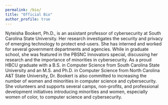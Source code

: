 ```yaml
---
permalink: /bio/
title: "Official Bio"
author_profile: true
---
```





Nyteisha Bookert, Ph.D., is an assistant professor of cybersecurity at South Carolina State University. Her research investigates the security and privacy of emerging technology to protect end-users. She has interned and worked for several government departments and agencies. While in graduate school, she was featured in the PBSNC Innovators special, discussing her research and the importance of minorities in cybersecurity. As a proud HBCU graduate with a B.S. in Computer Science from South Carolina State University and an M.S. and Ph.D. in Computer Science from North Carolina A&T State University, Dr. Bookert is also committed to increasing the number of women and minorities in computer science and cybersecurity. She volunteers and supports several camps, non-profits, and professional development initiatives introducing minorities and women, especially women of color, to computer science and cybersecurity. 
